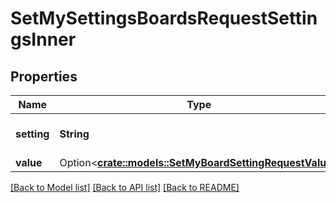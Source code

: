 # SetMySettingsBoardsRequestSettingsInner

## Properties

Name | Type | Description | Notes
------------ | ------------- | ------------- | -------------
**setting** | **String** | The name of the setting. | 
**value** | Option<[**crate::models::SetMyBoardSettingRequestValue**](setMyBoardSetting_request_value.md)> |  | [optional]

[[Back to Model list]](../README.md#documentation-for-models) [[Back to API list]](../README.md#documentation-for-api-endpoints) [[Back to README]](../README.md)


